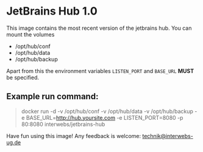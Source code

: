 # JetBrains Hub 1.0

This image contains the most recent version of the jetbrains hub. You can mount the volumes

- /opt/hub/conf
- /opt/hub/data
- /opt/hub/backup

Apart from this the environment variables ```LISTEN_PORT``` and ```BASE_URL``` **MUST** be specified. 

## Example run command:

> docker run -d -v /opt/hub/conf -v /opt/hub/data -v /opt/hub/backup -e BASE_URL=http://hub.yoursite.com -e LISTEN_PORT=8080 -p 80:8080 interwebs/jetbrains-hub

Have fun using this image! Any feedback is welcome: technik@interwebs-ug.de
